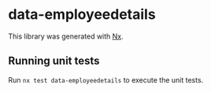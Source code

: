 # data-employeedetails

This library was generated with [Nx](https://nx.dev).

## Running unit tests

Run `nx test data-employeedetails` to execute the unit tests.
